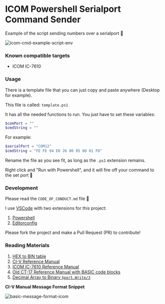 # ICOM Powershell Serialport Command Sender

Example of the script sending numbers over a serialport :tada:

![icom-cmd-example-script-env](https://user-images.githubusercontent.com/9837366/43174596-96fb9452-8f80-11e8-8371-174b7ad339cb.PNG)

### Known compatible targets

* ICOM IC-7610

### Usage

There is a template file that you can just copy and paste anywhere (Desktop for example).

This file is called: `template.ps1`

It has all the needed functions to run. You just have to set these variables:

```ps1
$comPort = ""
$cmdString = ""
```

For example:

```ps1
$serialPort = "COM12"
$cmdString = "FE FE 94 E0 26 00 05 00 01 FD"
```

Rename the file as you see fit, as long as the `.ps1` extension remains.

Right click and "Run with Powershell", and it will fire off your command to the set port :tada:

### Development

Please read the `CODE_OF_CONDUCT.md` file :pray:

I use [VSCode](https://code.visualstudio.com/) with two extensions for this project:

1. [Powershell](https://marketplace.visualstudio.com/items?itemName=ms-vscode.PowerShell)
1. [Editorconfig](https://marketplace.visualstudio.com/items?itemName=EditorConfig.EditorConfig)

Please fork the project and make a Pull Request (PR) to contribute!

### Reading Materials

1. [HEX to BIN table](http://vlsm-calc.net/decbinhex.php)
1. [CI-V Reference Manual](http://www.icomamerica.com/en/support/kb/article.aspx?ArticleNumber=63AE624429)
1. [ICOM IC-7610 Reference Manual](http://www.icomamerica.com/en/downloads/default.aspx?Category=661)
1. [Old CT-17 Reference Manual with BASIC code blocks](http://www.icom.co.jp/world/support/download/manual/pdf/CT-17.pdf)
1. [Decimal Array to Binary `$port.Write/3`](https://social.technet.microsoft.com/Forums/office/en-US/c0cad62d-5e6d-47de-97a6-406f50025d7f/sendingreading-hex-data-to-a-serial-port-in-powershell?forum=winserverpowershell)

**CI-V Manual Message Format Snippet**

![basic-message-format-icom](https://user-images.githubusercontent.com/9837366/43176722-9fef0936-8f8a-11e8-8ab1-22e65ffe0977.PNG)
